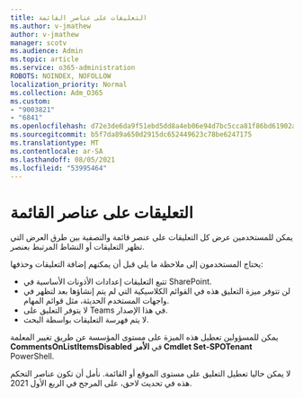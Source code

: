 ```yaml
---
title: التعليقات على عناصر القائمة
ms.author: v-jmathew
author: v-jmathew
manager: scotv
ms.audience: Admin
ms.topic: article
ms.service: o365-administration
ROBOTS: NOINDEX, NOFOLLOW
localization_priority: Normal
ms.collection: Adm_O365
ms.custom:
- "9003821"
- "6841"
ms.openlocfilehash: d72e3de6da9f51ebd5dd8a4eb06e94d7bc5cca81f86bd61902a9587b00f7b7b0
ms.sourcegitcommit: b5f7da89a650d2915dc652449623c78be6247175
ms.translationtype: MT
ms.contentlocale: ar-SA
ms.lasthandoff: 08/05/2021
ms.locfileid: "53995464"
---
```

# <a name="comments-on-list-items"></a>التعليقات على عناصر القائمة

يمكن للمستخدمين عرض كل التعليقات على عنصر قائمة والتصفية بين طرق العرض التي تظهر التعليقات أو النشاط المرتبط بعنصر.

يحتاج المستخدمون إلى ملاحظة ما يلي قبل أن يمكنهم إضافة التعليقات وحذفها:

- تتبع التعليقات إعدادات الأذونات الأساسية في SharePoint.
- لن تتوفر ميزة التعليق هذه في القوائم الكلاسيكية التي لم يتم إنشاؤها بعد لتظهر في واجهات المستخدم الحديثة، مثل قوائم المهام.
- لا يتوفر التعليق على Teams في هذا الإصدار.
- لا يتم فهرسة التعليقات بواسطة البحث.

يمكن للمسؤولين تعطيل هذه الميزة على مستوى المؤسسة عن طريق تغيير المعلمة **CommentsOnListItemsDisabled** في **الأمر Cmdlet Set-SPOTenant** PowerShell.

لا يمكن حاليا تعطيل التعليق على مستوى الموقع أو القائمة. نأمل أن تكون عناصر التحكم هذه في تحديث لاحق، على المرجح في الربع الأول 2021.
